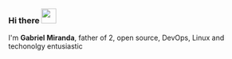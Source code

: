 ### Hi there <img src="https://raw.githubusercontent.com/gabriel8fm/gabriel8fm/master/wave.gif" width="30px">

I'm **Gabriel Miranda**, father of 2, open source, DevOps, Linux and techonolgy entusiastic
<!--
**gabriel8fm/gabriel8fm** is a ✨ _special_ ✨ repository because its `README.md` (this file) appears on your GitHub profile.

Here are some ideas to get you started:

- 🔭 I’m currently working on ...
- 🌱 I’m currently learning ...
- 👯 I’m looking to collaborate on ...
- 🤔 I’m looking for help with ...
- 💬 Ask me about ...
- 📫 How to reach me: ...
- 😄 Pronouns: ...
- ⚡ Fun fact: ...
-->

